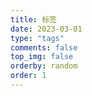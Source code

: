 ```yaml
---
title: 标签
date: 2023-03-01
type: "tags"
comments: false
top_img: false
orderby: random
order: 1
---
```

